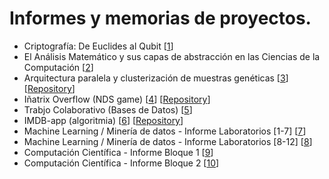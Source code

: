 # Informes y memorias de proyectos.

* Criptografía: De Euclides al Qubit [<a href="https://github.com/geru-scotland/informes-memorias/blob/master/Criptograf%C3%ADa/Criptograf%C3%ADa%20-%20de%20Euclides%20al%20Qubit.pdf">1</a>]
* El Análisis Matemático y sus capas de abstracción en las Ciencias de la Computación [<a href="https://github.com/geru-scotland/informes-memorias/blob/master/AnálisisMatemático/AnálisisMatemático_Ciencias_Computación.pdf">2</a>]
* Arquitectura paralela y clusterización de muestras genéticas [<a href="https://github.com/geru-scotland/informes-memorias/blob/master/Arquitectura%20de%20Computadores/Arquitectura%20paralela%20y%20clusterización%20de%20muestras%20genéticas.pdf">3</a>] [<a href="https://github.com/geru-scotland/genetics">Repository</a>]
* Iñatrix Overflow (NDS game) [<a href="https://github.com/geru-scotland/informes-memorias/blob/master/Estructuras%20de%20Computadores/IñatrixOverflow%20-%20Memoria.pdf">4</a>] [<a href="https://github.com/geru-scotland/inatrix_overflow">Repository</a>]
* Trabjo Colaborativo (Bases de Datos) [<a href="https://github.com/geru-scotland/informes-memorias/blob/master/Bases%20de%20Datos/Trabajo%20Colaborativo.pdf">5</a>]
* IMDB-app (algoritmia) [<a href="https://github.com/geru-scotland/informes-memorias/blob/master/Estructuras%20de%20datos%20y%20algoritmos/Memoria%20fase%203.pdf">6</a>] [<a href="https://github.com/geru-scotland/IMDB-app">Repository</a>]
* Machine Learning / Minería de datos - Informe Laboratorios [1-7] [<a href="https://github.com/geru-scotland/informes-memorias/blob/master/Mineria%20de%20Datos/Informe%20-%20Laboratorios%201_7.pdf">7</a>]
* Machine Learning / Minería de datos - Informe Laboratorios [8-12] [<a href="https://github.com/geru-scotland/informes-memorias/blob/master/Mineria%20de%20Datos/Informe%20-%20Laboratorios%208_12.pdf">8</a>]
* Computación Científica - Informe Bloque 1 [<a href="https://github.com/geru-scotland/informes-memorias/blob/master/Computación%20Científica/Computación%20Científica%20-%20Informe%20Bloque%20I.pdf">9</a>]
* Computación Científica - Informe Bloque 2 [<a href="https://github.com/geru-scotland/informes-memorias/blob/master/Computación%20Científica/Computación%20Científica%20-%20Informe%20Bloque%20II.pdf">10</a>]
